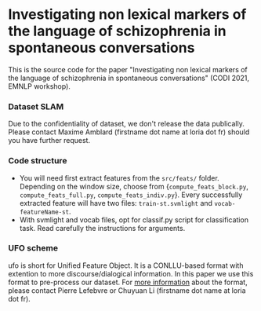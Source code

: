 # Investigating non lexical markers of the language of schizophrenia in spontaneous conversations

This is the source code for the paper "Investigating non lexical markers of the language of schizophrenia in spontaneous conversations" (CODI 2021, EMNLP workshop).

### Dataset SLAM
Due to the confidentiality of dataset, we don't release the data publically. 
Please contact Maxime Amblard (firstname dot name at loria dot fr) should you have further request.

### Code structure
- You will need first extract features from the `src/feats/` folder. Depending on the window size, choose from {`compute_feats_block.py`, `compute_feats_full.py`, `compute_feats_indiv.py`}. Every successfully extracted feature will have two files: `train-st.svmlight` and `vocab-featureName-st`.
- With svmlight and vocab files, opt for classif.py script for classification task. Read carefully the instructions for arguments. 

### UFO scheme
ufo is short for Unified Feature Object. It is a CONLLU-based format with extention to more discourse/dialogical information. In this paper we use this format to pre-process our dataset. For [more information](https://slodim.gitlabpages.inria.fr/slodim-ufo/) about the format, please contact Pierre Lefebvre or Chuyuan Li (firstname dot name at loria dot fr).
